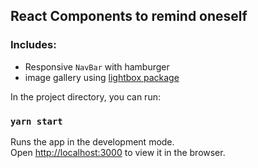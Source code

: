 ## React Components to remind oneself

### Includes:

- Responsive `NavBar` with hamburger
- image gallery using [lightbox package](https://www.npmjs.com/package/react-image-lightbox)

In the project directory, you can run:

### `yarn start`

Runs the app in the development mode.<br />
Open [http://localhost:3000](http://localhost:3000) to view it in the browser.
